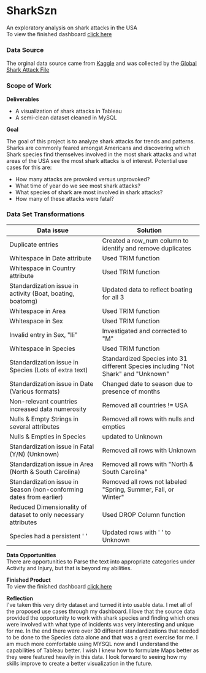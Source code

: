 # SharkSzn
An exploratory analysis on shark attacks in the USA <br>
To view the finished dashboard [click here](https://public.tableau.com/app/profile/marissa.nash/viz/SharkAttacks_17225411482070/Dashboard1)

### Data Source ###
The orginal data source came from [Kaggle](https://www.kaggle.com/datasets/teajay/global-shark-attacks) and was collected by the [Global Shark Attack File](https://www.sharkattackfile.net/index.htm)

### Scope of Work ###
**Deliverables**
- A visualization of shark attacks in Tableau
- A semi-clean dataset cleaned in MySQL

**Goal**

The goal of this project is to analyze shark attacks for trends and patterns. Sharks are commonly feared amongst Americans and discovering which Shark species find themselves involved in the most shark attacks and what areas of the USA see the most shark attacks is of interest. Potential use cases for this are:
- How many attacks are provoked versus unprovoked?
- What time of year do we see most shark attacks?
- What species of shark are most involved in shark attacks?
- How many of these attacks were fatal?

### Data Set Transformations ###

| Data issue  | Solution |
| ------------- | ------------- |
| Duplicate entries | Created a row_num column to identify and remove duplicates  |
| Whitespace in Date attribute | Used TRIM function|
| Whitespace in Country attribute | Used TRIM function|
| Standardization issue in activity (Boat, boating, boatomg) | Updated data to reflect boating for all 3 |
| Whitespace in Area | Used TRIM function |
| Whitespace in Sex | Used TRIM function |
| Invalid entry in Sex, "lli"| Investigated and corrected to "M"|
| Whitespace in Species | Used TRIM function|
| Standardization issue in Species (Lots of extra text) | Standardized Species into 31 different Species including "Not Shark" and "Unknown"|
| Standardization issue in Date (Various formats) | Changed date to season due to presence of months |
| Non-relevant countries increased data numerosity| Removed all countries != USA |
| Nulls & Empty Strings in several attributes | Removed all rows with nulls and empties |
| Nulls & Empties in Species | updated to Unknown |
| Standardization issue in Fatal (Y/N) (Unknown) | Removed all rows with Unknown |
| Standardization issue in Area (North & South Carolina) | Removed all rows with "North & South Carolina"|
| Standardization issue in Season (non-conforming dates from earlier) | Removed all rows not labeled "Spring, Summer, Fall, or Winter"|
| Reduced Dimensionality of dataset to only necessary attributes | Used DROP Column function|
| Species had a persistent ' ' | Updated rows with ' ' to Unknown|


**Data Opportunities** <br>
There are opportunities to Parse the text into appropriate categories under Activity and Injury, but that is beyond my abilities.

**Finished Product** <br>
To view the finished dashboard [click here](https://public.tableau.com/app/profile/marissa.nash/viz/SharkAttacks_17225411482070/Dashboard1)

**Reflection** <br>
I've taken this very dirty dataset and turned it into usable data. I met all of the proposed use cases through my dashboard. I love that the source data provided the opportunity to work with shark species and finding which ones were involved with what type of incidents was very interesting and unique for me. In the end there were over 30 different standardizations that needed to be done to the Species data alone and that was a great exercise for me. I am much more comfortable using MYSQL now and I understand the capabilities of Tableau better. I wish I knew how to formulate Maps better as they were featured heavily in this data. I look forward to seeing how my skills improve to create a better visualization in the future. 
